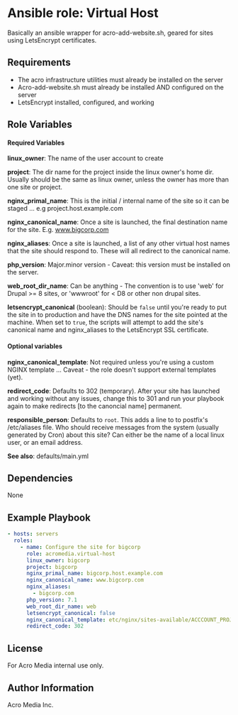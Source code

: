 # Ansible role: Virtual Host

Basically an ansible wrapper for acro-add-website.sh, geared for sites using LetsEncrypt certificates.

## Requirements

- The acro infrastructure utilities must already be installed on the server
- Acro-add-website.sh must already be installed AND configured on the server
- LetsEncrypt installed, configured, and working

## Role Variables

#### Required Variables

**linux_owner**: The name of the user account to create

**project**: The dir name for the project inside the linux owner's home dir. Usually should be the same as linux owner, unless the owner has more than one site or project.

**nginx_primal_name**: This is the initial / internal name of the site so it can be staged ... e.g project.host.example.com

**nginx_canonical_name**: Once a site is launched, the final destination name for the site. E.g. www.bigcorp.com

**nginx_aliases**: Once a site is launched, a list of any other virtual host names that the site should respond to. These will all redirect to the canonical name.

**php_version**: Major.minor version - Caveat: this version must be installed on the server.

**web_root_dir_name**: Can be anything - The convention is to use 'web' for Drupal >= 8 sites, or 'wwwroot' for < D8 or other non drupal sites.

**letsencrypt_canonical** (boolean): Should be `false` until you're ready to put the site in to production and have the DNS names for the site pointed at the machine. When set to `true`, the scripts will attempt to add the site's canonical name and nginx_aliases to the LetsEncrypt SSL certificate.

#### Optional variables

**nginx_canonical_template**: Not required unless you're using a custom NGINX template ... Caveat - the role doesn't support external templates (yet).

**redirect_code**: Defaults to 302 (temporary). After your site has launched and working without any issues, change this to 301 and run your playbook again to make redirects [to the canoncial name] permanent.

**responsible_person**: Defaults to `root`. This adds a line to to postfix's /etc/aliases file. Who should receive messages from the system (usually generated by Cron) about this site? Can either be the name of a local linux user, or an email address.

**See also**: defaults/main.yml

## Dependencies

None

## Example Playbook

```yaml
- hosts: servers
  roles:
    - name: Configure the site for bigcorp
      role: acromedia.virtual-host
      linux_owner: bigcorp
      project: bigcorp
      nginx_primal_name: bigcorp.host.example.com
      nginx_canonical_name: www.bigcorp.com
      nginx_aliases:
        - bigcorp.com
      php_version: 7.1
      web_root_dir_name: web
      letsencrypt_canonical: false
      nginx_canonical_template: etc/nginx/sites-available/ACCCOUNT_PROJECT.le-ssl.conf.j2
      redirect_code: 302
```

## License

For Acro Media internal use only.

## Author Information

Acro Media Inc.

